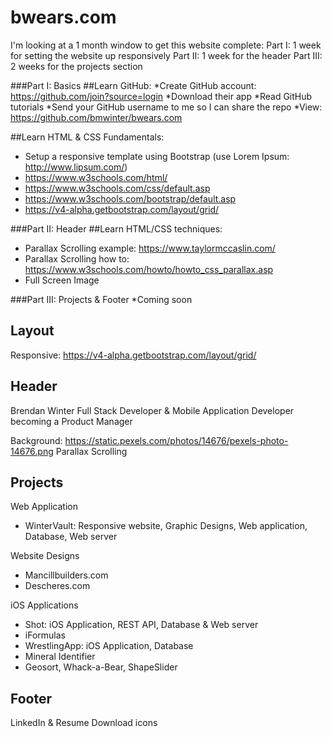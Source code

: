 # bwears.com

I'm looking at a 1 month window to get this website complete: 
Part I: 1 week for setting the website up responsively
Part II: 1 week for the header
Part III: 2 weeks for the projects section

###Part I: Basics
##Learn GitHub:
*Create GitHub account: https://github.com/join?source=login
*Download their app
*Read GitHub tutorials
*Send your GitHub username to me so I can share the repo
*View: https://github.com/bmwinter/bwears.com

##Learn HTML & CSS Fundamentals:
* Setup a responsive template using Bootstrap (use Lorem Ipsum: http://www.lipsum.com/)
* https://www.w3schools.com/html/
* https://www.w3schools.com/css/default.asp
* https://www.w3schools.com/bootstrap/default.asp
* https://v4-alpha.getbootstrap.com/layout/grid/

###Part II: Header
##Learn HTML/CSS techniques:
* Parallax Scrolling example: https://www.taylormccaslin.com/
* Parallax Scrolling how to: https://www.w3schools.com/howto/howto_css_parallax.asp
* Full Screen Image

###Part III: Projects & Footer
*Coming soon


## Layout
Responsive: https://v4-alpha.getbootstrap.com/layout/grid/

## Header
Brendan Winter
Full Stack Developer & Mobile Application Developer becoming a Product Manager

Background: https://static.pexels.com/photos/14676/pexels-photo-14676.png
Parallax Scrolling


## Projects
Web Application
* WinterVault: Responsive website, Graphic Designs, Web application, Database, Web server

Website Designs
* Mancillbuilders.com
* Descheres.com

iOS Applications
* Shot: iOS Application, REST API, Database & Web server
* iFormulas
* WrestlingApp: iOS Application, Database
* Mineral Identifier
* Geosort, Whack-a-Bear, ShapeSlider

## Footer
LinkedIn & Resume Download icons
